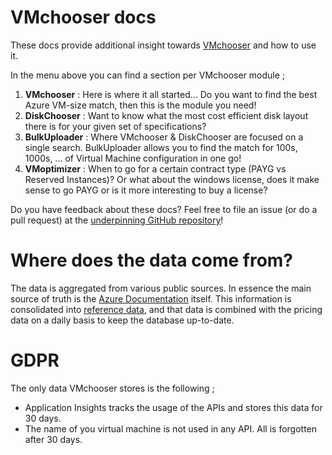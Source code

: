 # **VMchooser** docs
These docs provide additional insight towards [VMchooser](https://aka.ms/vmchooser) and how to use it.

In the menu above you can find a section per VMchooser module ; 
1. **VMchooser** : Here is where it all started... Do you want to find the best Azure VM-size match, then this is the module you need!
2. **DiskChooser** : Want to know what the most cost efficient disk layout there is for your given set of specifications? 
3. **BulkUploader** : Where VMchooser & DiskChooser are focused on a single search. BulkUploader allows you to find the match for 100s, 1000s, ... of Virtual Machine configuration in one go!
4. **VMoptimizer** : When to go for a certain contract type (PAYG vs Reserved Instances)? Or what about the windows license, does it make sense to go PAYG or is it more interesting to buy a license?

Do you have feedback about these docs? Feel free to file an issue (or do a pull request) at the [underpinning GitHub repository](https://github.com/kvaes/azure-vmchooser-docs/)!


# Where does the data come from?
The data is aggregated from various public sources. In essence the main source of truth is the [Azure Documentation](https://docs.microsoft.com/en-us/azure/virtual-machines/windows/sizes) itself. 
This information is consolidated into [reference data](https://github.com/kvaes/azure-vmchooser-database/tree/master/compute), and that data is combined with the pricing data on a daily basis to keep the database up-to-date.


# GDPR
The only data VMchooser stores is the following ;
* Application Insights tracks the usage of the APIs and stores this data for 30 days.
* The name of you virtual machine is not used in any API.
All is forgotten after 30 days.

